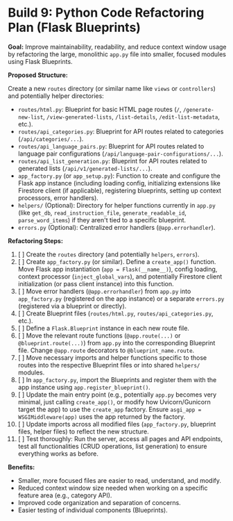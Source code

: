 # Build 9: Python Code Refactoring Plan (Flask Blueprints)

**Goal:** Improve maintainability, readability, and reduce context window usage by refactoring the large, monolithic `app.py` file into smaller, focused modules using Flask Blueprints.

**Proposed Structure:**

Create a new `routes` directory (or similar name like `views` or `controllers`) and potentially helper directories:

*   `routes/html.py`: Blueprint for basic HTML page routes (`/`, `/generate-new-list`, `/view-generated-lists`, `/list-details`, `/edit-list-metadata`, etc.).
*   `routes/api_categories.py`: Blueprint for API routes related to categories (`/api/categories/...`).
*   `routes/api_language_pairs.py`: Blueprint for API routes related to language pair configurations (`/api/language-pair-configurations/...`).
*   `routes/api_list_generation.py`: Blueprint for API routes related to generated lists (`/api/v1/generated-lists/...`).
*   `app_factory.py` (or `app_setup.py`): Function to create and configure the Flask app instance (including loading config, initializing extensions like Firestore client (if applicable), registering blueprints, setting up context processors, error handlers).
*   `helpers/` (Optional): Directory for helper functions currently in `app.py` (like `get_db`, `read_instruction_file`, `generate_readable_id`, `parse_word_items`) if they aren't tied to a specific blueprint.
*   `errors.py` (Optional): Centralized error handlers (`@app.errorhandler`).

**Refactoring Steps:**

1.  [ ] Create the `routes` directory (and potentially `helpers`, `errors`).
2.  [ ] Create `app_factory.py` (or similar). Define a `create_app()` function. Move Flask app instantiation (`app = Flask(__name__)`), config loading, context processor (`inject_global_vars`), and potentially Firestore client initialization (or pass client instance) into this function.
3.  [ ] Move error handlers (`@app.errorhandler`) from `app.py` into `app_factory.py` (registered on the app instance) or a separate `errors.py` (registered via a blueprint or directly).
4.  [ ] Create Blueprint files (`routes/html.py`, `routes/api_categories.py`, etc.).
5.  [ ] Define a `Flask.Blueprint` instance in each new route file.
6.  [ ] Move the relevant route functions (`@app.route(...)` or `@blueprint.route(...)`) from `app.py` into the corresponding Blueprint file. Change `@app.route` decorators to `@blueprint_name.route`.
7.  [ ] Move necessary imports and helper functions specific to those routes into the respective Blueprint files or into shared `helpers/` modules.
8.  [ ] In `app_factory.py`, import the Blueprints and register them with the app instance using `app.register_blueprint()`.
9.  [ ] Update the main entry point (e.g., potentially `app.py` becomes very minimal, just calling `create_app()`, or modify how Uvicorn/Gunicorn target the app) to use the `create_app` factory. Ensure `asgi_app = WSGIMiddleware(app)` uses the app returned by the factory.
10. [ ] Update imports across all modified files (`app_factory.py`, blueprint files, helper files) to reflect the new structure.
11. [ ] Test thoroughly: Run the server, access all pages and API endpoints, test all functionalities (CRUD operations, list generation) to ensure everything works as before.

**Benefits:**

*   Smaller, more focused files are easier to read, understand, and modify.
*   Reduced context window size needed when working on a specific feature area (e.g., category API).
*   Improved code organization and separation of concerns.
*   Easier testing of individual components (Blueprints).
